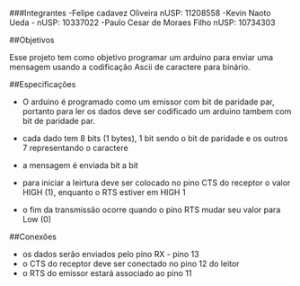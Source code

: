 ###Integrantes
-Felipe cadavez Oliveira nUSP: 11208558
-Kevin Naoto Ueda - nUSP: 10337022
-Paulo Cesar de Moraes Filho nUSP: 10734303

##Objetivos

Esse projeto tem como objetivo programar um arduino para enviar uma mensagem usando a codificação Ascii de caractere para binário.

##Especificações

- O arduino é programado como um emissor com bit de paridade par, portanto para ler os dados deve ser codificado um arduino tambem com bit de paridade par.

- cada dado tem 8 bits (1 bytes), 1 bit sendo o bit de paridade e os outros 7 representando o caractere
- a mensagem é enviada bit a bit

- para iniciar a leirtura deve ser colocado no pino CTS do receptor o valor HIGH (1), enquanto o RTS estiver em HIGH 1

- o fim da transmissão ocorre quando o pino RTS mudar seu valor para Low (0)

##Conexões
- os dados serão enviados pelo pino RX - pino 13
- o CTS do receptor deve ser conectado no pino 12 do leitor
- o RTS do emissor estará associado ao pino 11